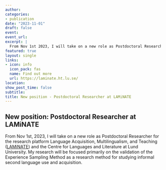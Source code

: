 ```yaml
---
author:
categories:
- publication
date: "2023-11-01"
draft: false
event:
event_url:
excerpt: | 
  From Nov 1st 2023, I will take on a new role as Postdoctoral Researcher at Lund University's Centre for Languages and Literature and the research platform for Language Acquisition, Multilingualism, and Teaching ([LAMiNATE](https://laminate.ht.lu.se/)). I'm looking forward to continuing to share and build my expertise in research methods for language acquisition, data analysis, and data visualization! 
featured: true
layout: single
links:
- icon: info
  icon_pack: fas
  name: Find out more
  url: https://laminate.ht.lu.se/
location:
show_post_time: false
subtitle:
title: New position - Postdoctoral Researcher at LAMiNATE
---
```


## New position: Postdoctoral Researcher at LAMiNATE
From Nov 1st, 2023, I will take on a new role as Postdoctoral Researcher for the research platform Language Acquisition, Multilingualism, and Teaching ([LAMiNATE](https://laminate.ht.lu.se/)) and the Centre for Languages and Literature at Lund University. My research will be focused primarily on the validation of the Experience Sampling Method as a research method for studying informal second language use and acquisition. 